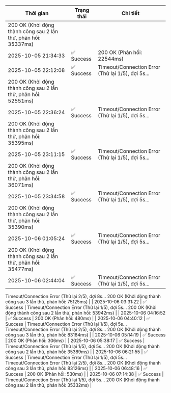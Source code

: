 | Thời gian | Trạng thái | Chi tiết |
|---|---|---|
200 OK (Khởi động thành công sau 2 lần thử, phản hồi: 35337ms) |
| 2025-10-05 21:34:33 | ✅ Success | 200 OK (Phản hồi: 22544ms) |
| 2025-10-05 22:12:08 | ✅ Success | Timeout/Connection Error (Thử lại 1/5), đợi 5s...
200 OK (Khởi động thành công sau 2 lần thử, phản hồi: 52551ms) |
| 2025-10-05 22:36:24 | ✅ Success | Timeout/Connection Error (Thử lại 1/5), đợi 5s...
200 OK (Khởi động thành công sau 2 lần thử, phản hồi: 35395ms) |
| 2025-10-05 23:11:15 | ✅ Success | Timeout/Connection Error (Thử lại 1/5), đợi 5s...
200 OK (Khởi động thành công sau 2 lần thử, phản hồi: 36071ms) |
| 2025-10-05 23:34:58 | ✅ Success | Timeout/Connection Error (Thử lại 1/5), đợi 5s...
200 OK (Khởi động thành công sau 2 lần thử, phản hồi: 35390ms) |
| 2025-10-06 01:05:24 | ✅ Success | Timeout/Connection Error (Thử lại 1/5), đợi 5s...
200 OK (Khởi động thành công sau 2 lần thử, phản hồi: 35477ms) |
| 2025-10-06 02:44:04 | ✅ Success | Timeout/Connection Error (Thử lại 1/5), đợi 5s...
Timeout/Connection Error (Thử lại 2/5), đợi 8s...
200 OK (Khởi động thành công sau 3 lần thử, phản hồi: 75125ms) |
| 2025-10-06 03:31:22 | ✅ Success | Timeout/Connection Error (Thử lại 1/5), đợi 5s...
200 OK (Khởi động thành công sau 2 lần thử, phản hồi: 53942ms) |
| 2025-10-06 04:16:52 | ✅ Success | 200 OK (Phản hồi: 480ms) |
| 2025-10-06 04:40:12 | ✅ Success | Timeout/Connection Error (Thử lại 1/5), đợi 5s...
Timeout/Connection Error (Thử lại 2/5), đợi 8s...
200 OK (Khởi động thành công sau 3 lần thử, phản hồi: 83184ms) |
| 2025-10-06 05:14:19 | ✅ Success | 200 OK (Phản hồi: 306ms) |
| 2025-10-06 05:38:17 | ✅ Success | Timeout/Connection Error (Thử lại 1/5), đợi 5s...
200 OK (Khởi động thành công sau 2 lần thử, phản hồi: 35389ms) |
| 2025-10-06 06:21:55 | ✅ Success | Timeout/Connection Error (Thử lại 1/5), đợi 5s...
Timeout/Connection Error (Thử lại 2/5), đợi 8s...
200 OK (Khởi động thành công sau 3 lần thử, phản hồi: 83126ms) |
| 2025-10-06 06:48:16 | ✅ Success | 200 OK (Phản hồi: 530ms) |
| 2025-10-06 07:14:38 | ✅ Success | Timeout/Connection Error (Thử lại 1/5), đợi 5s...
200 OK (Khởi động thành công sau 2 lần thử, phản hồi: 35332ms) |
